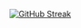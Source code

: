 [![GitHub Streak](https://streak-stats.demolab.com?user=monk845&theme=blueberry_duo&hide_border=true)](https://git.io/streak-stats)
